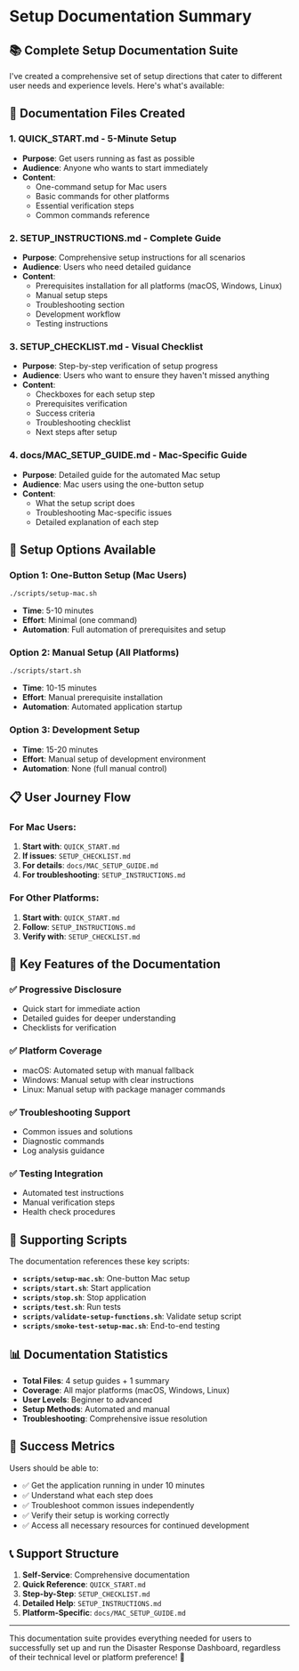 # Setup Documentation Summary

## 📚 Complete Setup Documentation Suite

I've created a comprehensive set of setup directions that cater to different user needs and experience levels. Here's what's available:

## 🎯 Documentation Files Created

### 1. **QUICK_START.md** - 5-Minute Setup
- **Purpose**: Get users running as fast as possible
- **Audience**: Anyone who wants to start immediately
- **Content**: 
  - One-command setup for Mac users
  - Basic commands for other platforms
  - Essential verification steps
  - Common commands reference

### 2. **SETUP_INSTRUCTIONS.md** - Complete Guide
- **Purpose**: Comprehensive setup instructions for all scenarios
- **Audience**: Users who need detailed guidance
- **Content**:
  - Prerequisites installation for all platforms (macOS, Windows, Linux)
  - Manual setup steps
  - Troubleshooting section
  - Development workflow
  - Testing instructions

### 3. **SETUP_CHECKLIST.md** - Visual Checklist
- **Purpose**: Step-by-step verification of setup progress
- **Audience**: Users who want to ensure they haven't missed anything
- **Content**:
  - Checkboxes for each setup step
  - Prerequisites verification
  - Success criteria
  - Troubleshooting checklist
  - Next steps after setup

### 4. **docs/MAC_SETUP_GUIDE.md** - Mac-Specific Guide
- **Purpose**: Detailed guide for the automated Mac setup
- **Audience**: Mac users using the one-button setup
- **Content**:
  - What the setup script does
  - Troubleshooting Mac-specific issues
  - Detailed explanation of each step

## 🚀 Setup Options Available

### Option 1: One-Button Setup (Mac Users)
```bash
./scripts/setup-mac.sh
```
- **Time**: 5-10 minutes
- **Effort**: Minimal (one command)
- **Automation**: Full automation of prerequisites and setup

### Option 2: Manual Setup (All Platforms)
```bash
./scripts/start.sh
```
- **Time**: 10-15 minutes
- **Effort**: Manual prerequisite installation
- **Automation**: Automated application startup

### Option 3: Development Setup
- **Time**: 15-20 minutes
- **Effort**: Manual setup of development environment
- **Automation**: None (full manual control)

## 📋 User Journey Flow

### For Mac Users:
1. **Start with**: `QUICK_START.md`
2. **If issues**: `SETUP_CHECKLIST.md`
3. **For details**: `docs/MAC_SETUP_GUIDE.md`
4. **For troubleshooting**: `SETUP_INSTRUCTIONS.md`

### For Other Platforms:
1. **Start with**: `QUICK_START.md`
2. **Follow**: `SETUP_INSTRUCTIONS.md`
3. **Verify with**: `SETUP_CHECKLIST.md`

## 🎯 Key Features of the Documentation

### ✅ **Progressive Disclosure**
- Quick start for immediate action
- Detailed guides for deeper understanding
- Checklists for verification

### ✅ **Platform Coverage**
- macOS: Automated setup with manual fallback
- Windows: Manual setup with clear instructions
- Linux: Manual setup with package manager commands

### ✅ **Troubleshooting Support**
- Common issues and solutions
- Diagnostic commands
- Log analysis guidance

### ✅ **Testing Integration**
- Automated test instructions
- Manual verification steps
- Health check procedures

## 🔧 Supporting Scripts

The documentation references these key scripts:

- **`scripts/setup-mac.sh`**: One-button Mac setup
- **`scripts/start.sh`**: Start application
- **`scripts/stop.sh`**: Stop application
- **`scripts/test.sh`**: Run tests
- **`scripts/validate-setup-functions.sh`**: Validate setup script
- **`scripts/smoke-test-setup-mac.sh`**: End-to-end testing

## 📊 Documentation Statistics

- **Total Files**: 4 setup guides + 1 summary
- **Coverage**: All major platforms (macOS, Windows, Linux)
- **User Levels**: Beginner to advanced
- **Setup Methods**: Automated and manual
- **Troubleshooting**: Comprehensive issue resolution

## 🎉 Success Metrics

Users should be able to:
- ✅ Get the application running in under 10 minutes
- ✅ Understand what each step does
- ✅ Troubleshoot common issues independently
- ✅ Verify their setup is working correctly
- ✅ Access all necessary resources for continued development

## 📞 Support Structure

1. **Self-Service**: Comprehensive documentation
2. **Quick Reference**: `QUICK_START.md`
3. **Step-by-Step**: `SETUP_CHECKLIST.md`
4. **Detailed Help**: `SETUP_INSTRUCTIONS.md`
5. **Platform-Specific**: `docs/MAC_SETUP_GUIDE.md`

---

This documentation suite provides everything needed for users to successfully set up and run the Disaster Response Dashboard, regardless of their technical level or platform preference! 🚀
